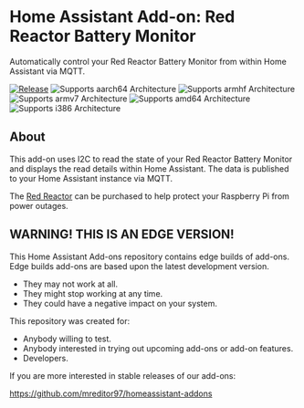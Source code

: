 # Home Assistant Add-on: Red Reactor Battery Monitor

Automatically control your Red Reactor Battery Monitor from within Home Assistant via MQTT.

[![Release][release-shield]][release]
![Supports aarch64 Architecture][aarch64-shield]
![Supports armhf Architecture][armhf-shield]
![Supports armv7 Architecture][armv7-shield]
![Supports amd64 Architecture][amd64-shield]
![Supports i386 Architecture][i386-shield]

## About

This add-on uses I2C to read the state of your Red Reactor Battery Monitor and displays the read details within Home
Assistant. The data is published to your Home Assistant instance via MQTT.

The [Red Reactor][redreactor] can be purchased to help protect your Raspberry Pi from power outages.

## WARNING! THIS IS AN EDGE VERSION!

This Home Assistant Add-ons repository contains edge builds of add-ons.
Edge builds add-ons are based upon the latest development version.

- They may not work at all.
- They might stop working at any time.
- They could have a negative impact on your system.

This repository was created for:

- Anybody willing to test.
- Anybody interested in trying out upcoming add-ons or add-on features.
- Developers.

If you are more interested in stable releases of our add-ons:

<https://github.com/mreditor97/homeassistant-addons>


[release-shield]: https://img.shields.io/badge/version-5e3d972-blue.svg
[release]: https://github.com/mreditor97/addon-redreactor/tree/5e3d972
[aarch64-shield]: https://img.shields.io/badge/aarch64-yes-green.svg
[armhf-shield]: https://img.shields.io/badge/armhf-yes-green.svg
[armv7-shield]: https://img.shields.io/badge/armv7-yes-green.svg
[amd64-shield]: https://img.shields.io/badge/amd64-no-red.svg
[i386-shield]: https://img.shields.io/badge/i386-no-red.svg
[redreactor]: https://www.theredreactor.com/
